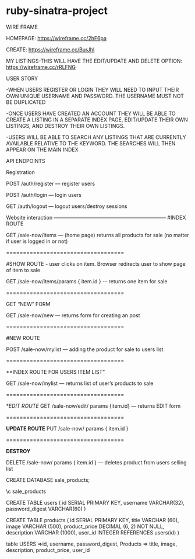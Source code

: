 # ruby-sinatra-project

WIRE FRAME

HOMEPAGE:
https://wireframe.cc/2hF6pa

CREATE:
https://wireframe.cc/BurJhI

MY LISTINGS-THIS WILL HAVE THE EDIT/UPDATE AND DELETE OPTION:
https://wireframe.cc/rRLFNG

USER STORY

-WHEN USERS REGISTER OR LOGIN THEY WILL NEED TO INPUT THEIR OWN UNIQUE USERNAME AND PASSWORD. THE USERNAME MUST NOT BE DUPLICATED 

-ONCE USERS HAVE CREATED AN ACCOUNT THEY WILL BE ABLE TO CREATE A LISTING IN A SEPARATE INDEX PAGE, EDIT/UPDATE THEIR OWN LISTINGS, AND DESTROY THEIR OWN LISTINGS.

-USERS WILL BE ABLE TO SEARCH ANY LISTINGS THAT ARE CURRENTLY AVAILABLE RELATIVE TO THE KEYWORD. THE SEARCHES WILL THEN APPEAR ON THE MAIN INDEX


API ENDPOINTS

Registration

POST /auth/register — register users

POST /auth/login  — login users

GET /auth/logout — logout users/destroy sessions

Website interaction
——————————————————————
#INDEX ROUTE

GET /sale-now/items —  (home page) returns all products for sale (no matter if user is logged in or not)

===================================

#SHOW ROUTE - user clicks on item. Browser redirects user to show page of item to sale

GET /sale-now/items/params { item.id } -- returns one item for sale

===================================

GET “NEW” FORM 

GET /sale-now/new — returns form for creating an post 

===================================

#NEW ROUTE

POST /sale-now/mylist — adding the product for sale to users list

===================================

**INDEX ROUTE FOR USERS ITEM LIST”

GET /sale-now/mylist — returns list of user’s products to sale 

===================================

**EDIT ROUTE*
GET /sale-now/edit/ params {item.id}  — returns EDIT form 
             
===================================

**UPDATE  ROUTE**
  PUT /sale-now/ params { item.id } 

===================================

**DESTROY**

DELETE /sale-now/ params { item.id } — deletes  product from users selling list



CREATE DATABASE sale_products;


\c sale_products


CREATE TABLE users (
	id SERIAL PRIMARY KEY,
	username VARCHAR(32),
	password_digest VARCHAR(60)
)


CREATE TABLE products (
	id SERIAL PRIMARY KEY,
	title VARCHAR (60),
	image VARCHAR (500),
	product_price DECIMAL (6, 2) NOT NULL,
	description VARCHAR (1000),
	user_id INTEGER REFERENCES users(id)
)



table USERS =>id, username, password_digest, Products => title, image, description, product_price,  user_id
